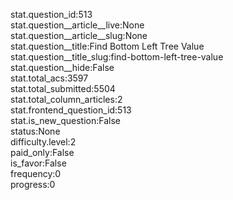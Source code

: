 stat.question_id:513  
stat.question__article__live:None  
stat.question__article__slug:None  
stat.question__title:Find Bottom Left Tree Value  
stat.question__title_slug:find-bottom-left-tree-value  
stat.question__hide:False  
stat.total_acs:3597  
stat.total_submitted:5504  
stat.total_column_articles:2  
stat.frontend_question_id:513  
stat.is_new_question:False  
status:None  
difficulty.level:2  
paid_only:False  
is_favor:False  
frequency:0  
progress:0  
